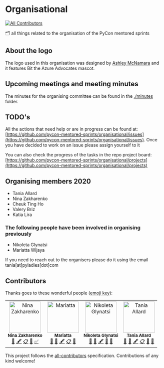 # Organisational
[![All Contributors](https://img.shields.io/badge/all_contributors-4-orange.svg?style=flat-square)](#contributors)

🗂 all things related to the organisation of the PyCon mentored sprints

## About the logo
The logo used in this organisation was designed by [Ashley McNamara](https://twitter.com/ashleymcnamara) and it features Bit the Azure Advocates mascot.

## Upcoming meetings and meeting minutes

The minutes for the organising committee can be found in the [./minutes](./minutes) folder.

## TODO's

All the actions that need help or are in progress can be found at: [https://github.com/pycon-mentored-sprints/organisational/issues](https://github.com/pycon-mentored-sprints/organisational/issues).
Once you have decided to work on an issue please assign yourself to it

You can also check the progress of the tasks in the repo project board: [https://github.com/pycon-mentored-sprints/organisational/projects](https://github.com/pycon-mentored-sprints/organisational/projects)

## Organising members 2020

- Tania Allard
- Nina Zakharenko
- Cheuk Ting Ho
- Valery Briz
- Katia Lira

### The following people have been involved in organising previously

- Nikoleta Glynatsi
- Mariatta Wijaya

If you need to reach out to the organisers please do it using the email tania[at]pyladies[dot]com

## Contributors

Thanks goes to these wonderful people ([emoji key](https://allcontributors.org/docs/en/emoji-key)):

<!-- ALL-CONTRIBUTORS-LIST:START - Do not remove or modify this section -->
<!-- prettier-ignore -->
<table><tr><td align="center"><a href="http://nnja.io"><img src="https://avatars1.githubusercontent.com/u/2030983?v=4" width="100px;" alt="Nina Zakharenko"/><br /><sub><b>Nina Zakharenko</b></sub></a><br /><a href="#question-nnja" title="Answering Questions">💬</a> <a href="#content-nnja" title="Content">🖋</a> <a href="#eventOrganizing-nnja" title="Event Organizing">📋</a> <a href="#ideas-nnja" title="Ideas, Planning, & Feedback">🤔</a> <a href="#tutorial-nnja" title="Tutorials">✅</a></td><td align="center"><a href="https://mariatta.ca"><img src="https://avatars1.githubusercontent.com/u/5844587?v=4" width="100px;" alt="Mariatta"/><br /><sub><b>Mariatta</b></sub></a><br /><a href="#question-Mariatta" title="Answering Questions">💬</a> <a href="https://github.com/pycon-mentored-sprints/organisational/commits?author=Mariatta" title="Documentation">📖</a> <a href="#content-Mariatta" title="Content">🖋</a> <a href="#eventOrganizing-Mariatta" title="Event Organizing">📋</a> <a href="#ideas-Mariatta" title="Ideas, Planning, & Feedback">🤔</a></td><td align="center"><a href="https://github.com/Nikoleta-v3"><img src="https://avatars0.githubusercontent.com/u/19708408?v=4" width="100px;" alt="Nikoleta Glynatsi"/><br /><sub><b>Nikoleta Glynatsi</b></sub></a><br /><a href="#question-Nikoleta-v3" title="Answering Questions">💬</a> <a href="https://github.com/pycon-mentored-sprints/organisational/commits?author=Nikoleta-v3" title="Documentation">📖</a> <a href="#content-Nikoleta-v3" title="Content">🖋</a> <a href="#review-Nikoleta-v3" title="Reviewed Pull Requests">👀</a> <a href="#ideas-Nikoleta-v3" title="Ideas, Planning, & Feedback">🤔</a></td><td align="center"><a href="http://www.bitsandchips.me"><img src="https://avatars3.githubusercontent.com/u/23552331?v=4" width="100px;" alt="Tania Allard"/><br /><sub><b>Tania Allard</b></sub></a><br /><a href="#question-trallard" title="Answering Questions">💬</a> <a href="https://github.com/pycon-mentored-sprints/organisational/commits?author=trallard" title="Documentation">📖</a> <a href="#content-trallard" title="Content">🖋</a> <a href="#eventOrganizing-trallard" title="Event Organizing">📋</a> <a href="#ideas-trallard" title="Ideas, Planning, & Feedback">🤔</a> <a href="#projectManagement-trallard" title="Project Management">📆</a></td></tr></table>

<!-- ALL-CONTRIBUTORS-LIST:END -->

This project follows the [all-contributors](https://github.com/all-contributors/all-contributors) specification. Contributions of any kind welcome!